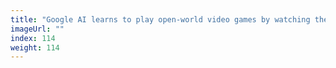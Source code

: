 ```yaml
---
title: "Google AI learns to play open-world video games by watching them"
imageUrl: ""
index: 114
weight: 114
---
```

